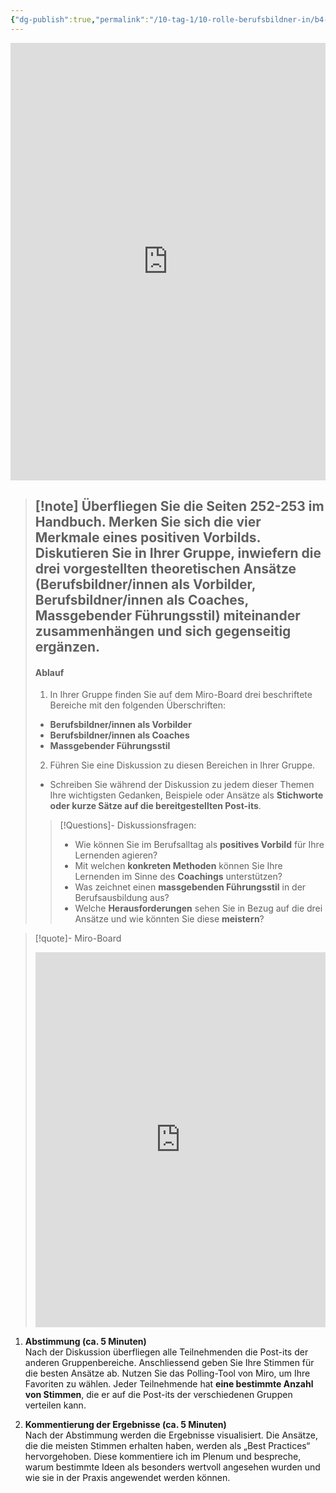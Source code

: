 ```yaml
---
{"dg-publish":true,"permalink":"/10-tag-1/10-rolle-berufsbildner-in/b4-4/02/","noteIcon":""}
---
```



<iframe src="https://aburossi.github.io/prezi/BBK/rolle_berufsbildnerin/#/" style="border:0px #ffffff none;" name="myiFrame" scrolling="no" frameborder="1" marginheight="0px" marginwidth="0px" height="700px" width="100%" allowfullscreen></iframe>

>[!note] Überfliegen Sie die Seiten 252-253 im Handbuch. Merken Sie sich die **vier Merkmale eines positiven Vorbilds**.
> **Diskutieren Sie in Ihrer Gruppe, inwiefern die drei vorgestellten theoretischen Ansätze (Berufsbildner/innen als Vorbilder, Berufsbildner/innen als Coaches, Massgebender Führungsstil) miteinander zusammenhängen und sich gegenseitig ergänzen.**
>---
>#### Ablauf
>1. In Ihrer Gruppe finden Sie auf dem Miro-Board drei beschriftete Bereiche mit den folgenden Überschriften:
>- **Berufsbildner/innen als Vorbilder**
>- **Berufsbildner/innen als Coaches**
>- **Massgebender Führungsstil**
>2. Führen Sie eine Diskussion zu diesen Bereichen in Ihrer Gruppe. 
>- Schreiben Sie während der Diskussion zu jedem dieser Themen Ihre wichtigsten Gedanken, Beispiele oder Ansätze als **Stichworte oder kurze Sätze auf die bereitgestellten Post-its**.
>>[!Questions]- Diskussionsfragen:
>>- Wie können Sie im Berufsalltag als **positives Vorbild** für Ihre Lernenden agieren?
>>- Mit welchen **konkreten Methoden** können Sie Ihre Lernenden im Sinne des **Coachings** unterstützen?
>>- Was zeichnet einen **massgebenden Führungsstil** in der Berufsausbildung aus?
>>- Welche **Herausforderungen** sehen Sie in Bezug auf die drei Ansätze und wie könnten Sie diese **meistern**?

>[!quote]- Miro-Board
><iframe src="https://miro.com/app/live-embed/uXjVO-xG58E=/?moveToViewport=-215.5,-223.5,3383,1761.5&canvasScale=0.515625" frameBorder="0" width="100%" height="600" allowFullScreen live-embed></iframe>

1. **Abstimmung (ca. 5 Minuten)**  
    Nach der Diskussion überfliegen alle Teilnehmenden die Post-its der anderen Gruppenbereiche. Anschliessend geben Sie Ihre Stimmen für die besten Ansätze ab. Nutzen Sie das Polling-Tool von Miro, um Ihre Favoriten zu wählen. Jeder Teilnehmende hat **eine bestimmte Anzahl von Stimmen**, die er auf die Post-its der verschiedenen Gruppen verteilen kann.
    
2. **Kommentierung der Ergebnisse (ca. 5 Minuten)**  
    Nach der Abstimmung werden die Ergebnisse visualisiert. Die Ansätze, die die meisten Stimmen erhalten haben, werden als „Best Practices“ hervorgehoben. Diese kommentiere ich im Plenum und bespreche, warum bestimmte Ideen als besonders wertvoll angesehen wurden und wie sie in der Praxis angewendet werden können.